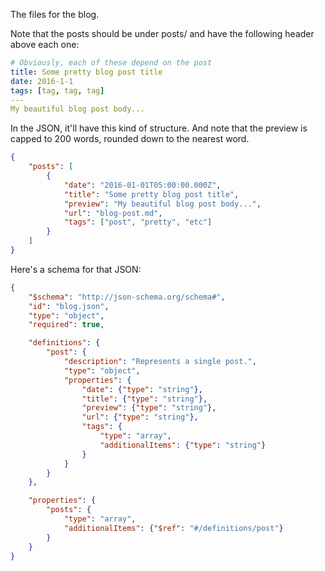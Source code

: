 The files for the blog.

Note that the posts should be under posts/ and have the following header above
each one:

```yaml
# Obviously, each of these depend on the post
title: Some pretty blog post title
date: 2016-1-1
tags: [tag, tag, tag]
---
My beautiful blog post body...
```

In the JSON, it'll have this kind of structure. And note that the preview is
capped to 200 words, rounded down to the nearest word.

```json
{
    "posts": [
        {
            "date": "2016-01-01T05:00:00.000Z",
            "title": "Some pretty blog post title",
            "preview": "My beautiful blog post body...",
            "url": "blog-post.md",
            "tags": ["post", "pretty", "etc"]
        }
    ]
}
```

Here's a schema for that JSON:

```json
{
    "$schema": "http://json-schema.org/schema#",
    "id": "blog.json",
    "type": "object",
    "required": true,

    "definitions": {
        "post": {
            "description": "Represents a single post.",
            "type": "object",
            "properties": {
                "date": {"type": "string"},
                "title": {"type": "string"},
                "preview": {"type": "string"},
                "url": {"type": "string"},
                "tags": {
                    "type": "array",
                    "additionalItems": {"type": "string"}
                }
            }
        }
    },

    "properties": {
        "posts": {
            "type": "array",
            "additionalItems": {"$ref": "#/definitions/post"}
        }
    }
}
```
